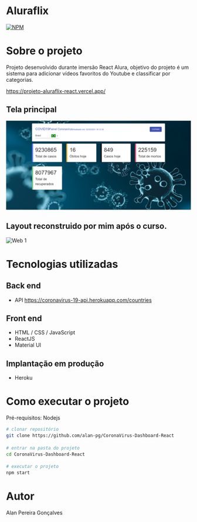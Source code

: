 # Aluraflix

[![NPM](https://img.shields.io/npm/l/react)](https://github.com/alan-pg/Projeto-aluraflix-react/blob/master/LICENSE) 

# Sobre o projeto

Projeto desenvolvido durante imersão React Alura, objetivo do projeto é um sistema para adicionar vídeos favoritos do Youtube e classificar por categorias.

https://projeto-aluraflix-react.vercel.app/

## Tela principal
![Web 1](https://github.com/alan-pg/CoronaVirus-Dashboard-React/blob/main/src/assets/images/tela-original.png)

## Layout reconstruido por mim após o curso.
![Web 1](https://github.com/alan-pg/teste-react/blob/main/src/assets/images/tela.png)


# Tecnologias utilizadas
## Back end
- API https://coronavirus-19-api.herokuapp.com/countries
## Front end
- HTML / CSS / JavaScript
- ReactJS
- Material UI
## Implantação em produção
- Heroku


# Como executar o projeto

Pré-requisitos: Nodejs

```bash
# clonar repositório
git clone https://github.com/alan-pg/CoronaVirus-Dashboard-React

# entrar na pasta do projeto
cd CoronaVirus-Dashboard-React

# executar o projeto
npm start
```

# Autor
Alan Pereira Gonçalves



